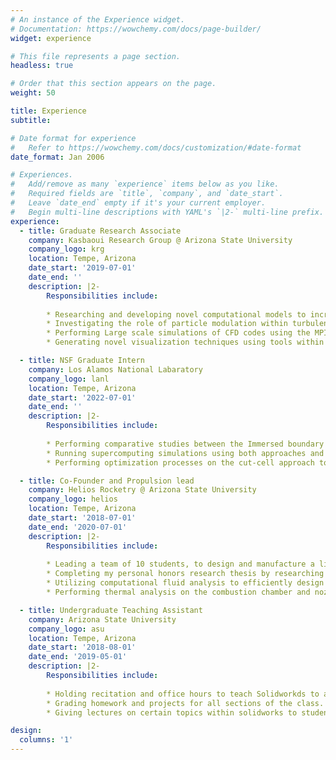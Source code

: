 ```yaml
---
# An instance of the Experience widget.
# Documentation: https://wowchemy.com/docs/page-builder/
widget: experience

# This file represents a page section.
headless: true

# Order that this section appears on the page.
weight: 50

title: Experience
subtitle:

# Date format for experience
#   Refer to https://wowchemy.com/docs/customization/#date-format
date_format: Jan 2006

# Experiences.
#   Add/remove as many `experience` items below as you like.
#   Required fields are `title`, `company`, and `date_start`.
#   Leave `date_end` empty if it's your current employer.
#   Begin multi-line descriptions with YAML's `|2-` multi-line prefix.
experience:
  - title: Graduate Research Associate
    company: Kasbaoui Research Group @ Arizona State University
    company_logo: krg
    location: Tempe, Arizona
    date_start: '2019-07-01'
    date_end: ''
    description: |2-
        Responsibilities include:
        
        * Researching and developing novel computational models to increase simulation fidelity for multi-phase flows while keeping the computational cost low.
        * Investigating the role of particle modulation within turbulent flows using cases such as the particle-laden channel flow.
        * Performing Large scale simulations of CFD codes using the MPI and OpenMP framework within a supercomputing environment. 
        * Generating novel visualization techniques using tools within a virtual reality environment to picture flows like never before, as computational resources and visualization tools have increased. 

  - title: NSF Graduate Intern
    company: Los Alamos National Labaratory
    company_logo: lanl
    location: Tempe, Arizona
    date_start: '2022-07-01'
    date_end: ''
    description: |2-
        Responsibilities include:
        
        * Performing comparative studies between the Immersed boundary method and the cut-cell approach for multi-phase flows using canonical test cases. 
        * Running supercomputing simulations using both approaches and performing error analysis for solution verification.
        * Performing optimization processes on the cut-cell approach to obtain higher order accuracy.

  - title: Co-Founder and Propulsion lead
    company: Helios Rocketry @ Arizona State University
    company_logo: helios
    location: Tempe, Arizona
    date_start: '2018-07-01'
    date_end: '2020-07-01'
    description: |2- 
        Responsibilities include:
    
        * Leading a team of 10 students, to design and manufacture a liquid-liquid propulstion system.
        * Completing my personal honors research thesis by researching and developing an efficient co-axial swirl injector for rocket combustion chambers and validating using high speed optical imaging techniques.         
        * Utilizing computational fluid analysis to efficiently design piping fixtures leading from pressurized chambers to the engine for combustion.
        * Performing thermal analysis on the combustion chamber and nozzle analysis for optimum design safety factors and maximum performance. 

  - title: Undergraduate Teaching Assistant
    company: Arizona State University
    company_logo: asu
    location: Tempe, Arizona
    date_start: '2018-08-01'
    date_end: '2019-05-01'
    description: |2- 
        Responsibilities include:
    
        * Holding recitation and office hours to teach Solidworkds to a class of undergraduate students majoring in mechanical and aerospace engineering.
        * Grading homework and projects for all sections of the class.
        * Giving lectures on certain topics within solidworks to students.

design:
  columns: '1'
---
```

